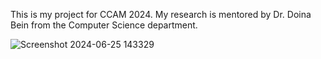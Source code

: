 This is my project for CCAM 2024. My research is mentored by Dr. Doina Bein from the Computer Science department.

![Screenshot 2024-06-25 143329](https://github.com/hantanguyen/CCAM2024/assets/98416297/d93cbac6-dc97-4134-906b-05bbca4dbf01)

